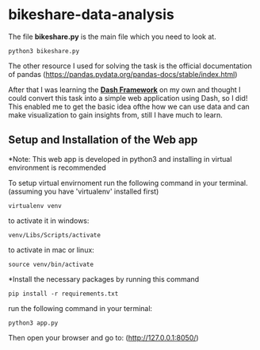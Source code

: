 # bikeshare-data-analysis
The file **bikeshare.py** is the main file which you need to look at.
```
python3 bikeshare.py
```

The other resource I used for solving the task is the official documentation of pandas
(https://pandas.pydata.org/pandas-docs/stable/index.html)


After that I was learning the **[Dash Framework](https://plot.ly/products/dash/)** on my own and thought I could convert this task into a simple web application using Dash, so I did!
This enabled me to get the basic idea ofthe how we can use data and can make visualization to gain insights from, still I have much to learn.

## Setup and Installation of the Web app
*Note: This web app is developed in python3 and installing in virtual environment is recommended

To setup virtual envirnoment run the following command in your terminal.(assuming you have 'virtualenv' installed first)
```
virtualenv venv
```

to activate it in windows:
```
venv/Libs/Scripts/activate
```

to activate in mac or linux:
```
source venv/bin/activate
```

*Install the necessary packages by running this command
```
pip install -r requirements.txt
```

run the following command in your terminal:
```
python3 app.py
```

Then open your browser and go to: (http://127.0.0.1:8050/)



